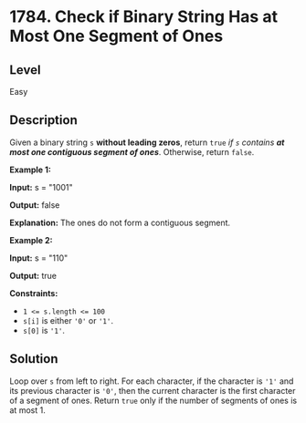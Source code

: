 # 1784. Check if Binary String Has at Most One Segment of Ones
## Level
Easy

## Description
Given a binary string `s` **without leading zeros**, return `true` *if `s` contains **at most one contiguous segment of ones***. Otherwise, return `false`.

**Example 1:**

**Input:** s = "1001"

**Output:** false

**Explanation:** The ones do not form a contiguous segment.

**Example 2:**

**Input:** s = "110"

**Output:** true

**Constraints:**

* `1 <= s.length <= 100`
* `s[i]` is either `'0'` or `'1'`.
* `s[0]` is `'1'`.

## Solution
Loop over `s` from left to right. For each character, if the character is `'1'` and its previous character is `'0'`, then the current character is the first character of a segment of ones. Return `true` only if the number of segments of ones is at most 1.
